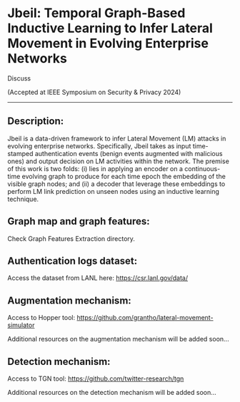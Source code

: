 # Jbeil: Temporal Graph-Based Inductive Learning to Infer Lateral Movement in Evolving Enterprise Networks 

<github-button href="https://github.com/buttons/github-buttons/discussions" data-color-scheme="no-preference: light; light: light; dark: dark;" data-size="large" aria-label="Discuss buttons/github-buttons on GitHub">Discuss</github-button>

(Accepted at IEEE Symposium on Security & Privacy 2024)
<hr>

## Description:
Jbeil is a data-driven framework to infer Lateral Movement (LM) attacks in evolving enterprise networks. Specifically, Jbeil takes as input time-stamped authentication events (benign events augmented with malicious ones) and output decision on LM activities within the network. The premise of this work is two folds: (i) lies in applying an encoder on a continuous-time evolving graph to produce for each time epoch the embedding of the visible graph nodes; and (ii) a decoder that leverage these embeddings to perform LM link prediction on unseen nodes using an inductive learning technique. 

## Graph map and graph features:
Check Graph Features Extraction directory.

## Authentication logs dataset:
Access the dataset from LANL here: https://csr.lanl.gov/data/

## Augmentation mechanism:
Access to Hopper tool: https://github.com/grantho/lateral-movement-simulator

Additional resources on the augmentation mechanism will be added soon...

## Detection mechanism:
Access to TGN tool: https://github.com/twitter-research/tgn

Additional resources on the detection mechanism will be added soon...
